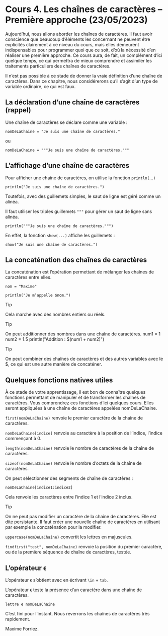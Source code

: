 # Cours 4. Les chaînes de caractères – Première approche (23/05/2023)

Aujourd’hui, nous allons aborder les chaînes de caractères. Il faut avoir conscience que beaucoup d’éléments les concernant ne peuvent être explicités clairement à ce niveau du cours, mais elles demeurent indispensables pour programmer quoi que ce soit, d’où la nécessité d’en réaliser une première approche. Ce cours aura, de fait, un complément d’ici quelque temps, ce qui permettra de mieux comprendre et assimiler les traitements particuliers des chaînes de caractères.

Il n’est pas possible à ce stade de donner la vraie définition d’une chaîne de caractères. Dans ce chapitre, nous considérerons qu’il s’agit d’un type de variable ordinaire, ce qui est faux.

## La déclaration d’une chaîne de caractères (rappel)

Une chaîne de caractères se déclare comme une variable :

	nomDeLaChaine = "Je suis une chaîne de caractères."

ou

	nomDeLaChaine = """Je suis une chaîne de caractères."""

## L’affichage d’une chaîne de caractères

Pour afficher une chaîne de caractères, on utilise la fonction `println(`...`)`

	println("Je suis une chaîne de caractères.")

Toutefois, avec des guillemets simples, le saut de ligne est géré comme un alinéa.

Il faut utiliser les triples guillemets `"""` pour gérer un saut de ligne sans alinéa.

	println("""Je suis une chaîne de caractères.""")

En effet, la fonction `show(...)` affiche les guillemets :

	show("Je suis une chaîne de caractères.")

## La concaténation des chaînes de caractères

La concaténation est l’opération permettant de mélanger les chaînes de caractères entre elles.

	nom = "Maxime"

	println("Je m’appelle $nom.")

> [!TIP]
> Cela marche avec des nombres entiers ou réels.

> [!TIP]
> On peut additionner des nombres dans une chaîne de caractères.
>	num1 = 1
>	num2 = 1.5 println("Addition : $(num1 + num2)")

> [!TIP]
> On peut combiner des chaînes de caractères et des autres variables avec le $, ce qui est une autre manière de concaténer.

## Quelques fonctions natives utiles

À ce stade de votre apprentissage, il est bon de connaître quelques fonctions permettant de manipuler et de transformer les chaînes de caractères. Vous comprendrez ces fonctions d’ici quelques cours. Elles seront appliquées à une chaîne de caractères appelées nomDeLaChaine.

`first(nomDeLaChaine)` renvoie le premier caractère de la chaîne de caractères.

`nomDeLaChaine[indice]` renvoie au caractère à la position de l’indice, l’indice commençant à 0.

`length(nomDeLaChaine)` renvoie le nombre de caractères de la chaîne de caractères.

`sizeof(nomDeLaChaine)` renvoie le nombre d’octets de la chaîne de caractères.

On peut sélectionner des segments de chaîne de caractères :

	nomDeLaChaine[indice1:indice2]

Cela renvoie les caractères entre l’indice 1 et l’indice 2 inclus.

> [!TIP]
> On ne peut pas modifier un caractère de la chaîne de caractères. Elle est dite persistante. Il faut créer une nouvelle chaîne de caractères en utilisant par exemple la concaténation pour la modifier.

`uppercase(nomDeLaChaine)` convertit les lettres en majuscules.

`findfirst("test", nomDeLaChaine)` renvoie la position du premier caractère, ou de la première séquence de chaîne de caractères, testée.

## L’opérateur ϵ

L’opérateur ϵ s’obtient avec en écrivant `\in` + `tab`.

L’opérateur ϵ teste la présence d’un caractère dans une chaîne de caractères.

	lettre ϵ nomDeLaChaine

C’est fini pour l’instant. Nous reverrons les chaînes de caractères très rapidement.

Maxime Forriez.